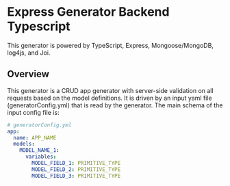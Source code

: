 # Express Generator Backend Typescript
This generator is powered by TypeScript, Express, Mongoose/MongoDB, log4js, and Joi.

## Overview
This generator is a CRUD app generator with server-side validation on all requests based on the model definitions.  It is driven by an input yaml file (generatorConfig.yml) that is read by the generator. The main schema of the input config file is:
```yaml
# generatorConfig.yml
app:
  name: APP_NAME
  models:
    MODEL_NAME_1:
      variables:
        MODEL_FIELD_1: PRIMITIVE_TYPE
        MODEL_FIELD_2: PRIMITIVE_TYPE
        MODEL_FIELD_3: PRIMITIVE_TYPE
```
